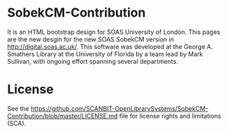 # SobekCM-Contribution

It is an HTML bootstrap design for SOAS University of London.
This pages are the new desgin for the new SOAS SobekCM version in http://digital.soas.ac.uk/.
This software was developed at the George A. Smathers Library at the University of Florida by a team lead by Mark Sullivan, with ongoing effort spanning several departments.

# License
See the https://github.com/SCANBIT-OpenLibrarySystems/SobekCM-Contribution/blob/master/LICENSE.md file for license rights and limitations (SCA).
